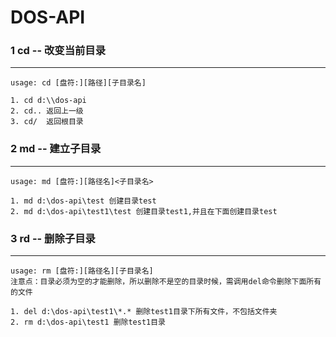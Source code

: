 # DOS-API


### 1 cd -- 改变当前目录
---

```
usage: cd [盘符:][路径][子目录名]

1. cd d:\\dos-api
2. cd.. 返回上一级
3. cd/  返回根目录

```


### 2 md -- 建立子目录
---

```
usage: md [盘符:][路径名]<子目录名>

1. md d:\dos-api\test 创建目录test
2. md d:\dos-api\test1\test 创建目录test1,并且在下面创建目录test

```

### 3 rd -- 删除子目录
---

```
usage: rm [盘符:][路径名][子目录名]
注意点：目录必须为空的才能删除，所以删除不是空的目录时候，需调用del命令删除下面所有的文件

1. del d:\dos-api\test1\*.* 删除test1目录下所有文件，不包括文件夹
2. rm d:\dos-api\test1 删除test1目录

```

